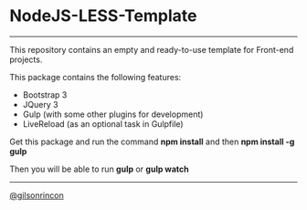 <h1>NodeJS-LESS-Template</h1>
<hr>
<p>
	This repository contains an empty and ready-to-use template for Front-end projects.
</p>
<p>
	This package contains the following features:
</p>
<ul>
	<li>Bootstrap 3</li>
	<li>JQuery 3</li>
	<li>Gulp (with some other plugins for development)</li>
	<li>LiveReload (as an optional task in Gulpfile)</li>
</ul>
<p>
	Get this package and run the command <b>npm install</b> and then <b>npm install -g gulp</b>
</p>
<p>Then you will be able to run <b>gulp</b> or <b>gulp watch</b></p>
<hr>
<a href="https://twitter.com/gilsonrincon">@gilsonrincon</a>